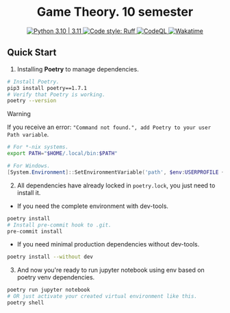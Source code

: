 <h1 align="center"> Game Theory. 10 semester  </h1>

<p align="center">
  <a href="https://badgen.net/badge/python/3.10 | 3.11/blue">
      <img alt="Python 3.10 | 3.11" src="https://badgen.net/badge/python/3.10 | 3.11/blue" >
  </a>
  <a href="https://github.com/astral-sh/ruff">
      <img alt="Code style: Ruff" src="https://img.shields.io/endpoint?url=https://raw.githubusercontent.com/astral-sh/ruff/main/assets/badge/format.json" >
  </a>
  <a href="https://github.com/aaaaaaaalesha/10-game_theory/actions/workflows/github-code-scanning/codeql">
      <img alt="CodeQL" src="https://github.com/aaaaaaaalesha/10-game_theory/actions/workflows/github-code-scanning/codeql/badge.svg" >
  </a>
  <a href="https://wakatime.com/projects/10-game_theory">
      <img alt="Wakatime" src="https://wakatime.com/badge/user/0e21c3c1-25e0-47ee-9c0f-77ef4b6b71e2/project/018c9823-7706-4998-af38-9a8734cf127a.svg" >
  </a>
</p>

## Quick Start

1. Installing **Poetry** to manage dependencies.

```bash
# Install Poetry.
pip3 install poetry==1.7.1
# Verify that Poetry is working.
poetry --version
```

> [!WARNING]
> If you receive an error: `"Command not found.", add Poetry to your user Path variable`.

```bash
# For *-nix systems.
export PATH="$HOME/.local/bin:$PATH"
```

```powershell
# For Windows.
[System.Environment]::SetEnvironmentVariable('path', $env:USERPROFILE + "\AppData\Roaming\Python\Scripts;" + [System.Environment]::GetEnvironmentVariable('path', "User"),"User")
```

2. All dependencies have already locked in `poetry.lock`, you just need to install it.

- If you need the complete environment with dev-tools.

```bash
poetry install
# Install pre-commit hook to .git.
pre-commit install
```

- If you need minimal production dependencies without dev-tools.

```bash
poetry install --without dev
```

3. And now you're ready to run jupyter notebook using env based on poetry venv dependencies.

```bash
poetry run jupyter notebook
# OR just activate your created virtual environment like this.
poetry shell
```